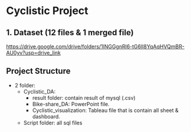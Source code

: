 # Cyclistic Project
## 1. Dataset (12 files & 1 merged file)
  https://drive.google.com/drive/folders/1lNGGgnRl6-tG6lI8YqAqHVQmBR-AU0yv?usp=drive_link
## Project Structure
  - 2 folder:
    + Cyclistic_DA:
      + result folder: contain result of mysql (.csv)
      + Bike-share_DA: PowerPoint file.
      + Cyclistic_visualization: Tableau file that is contain all sheet & dashboard.
    + Script folder: all sql files 
